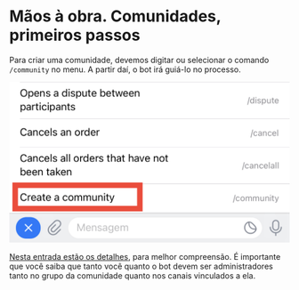 # Mãos à obra. Comunidades, primeiros passos

Para criar uma comunidade, devemos digitar ou selecionar o comando `/community` no menu. A partir daí, o bot irá guiá-lo no processo.

![Captura do Menu da Comunidade](./assets/images/community-menu.jpg)

[Nesta entrada estão os detalhes](how-do-i-create-a-community.md), para melhor compreensão. É importante que você saiba que tanto você quanto o bot devem ser administradores tanto no grupo da comunidade quanto nos canais vinculados a ela.
